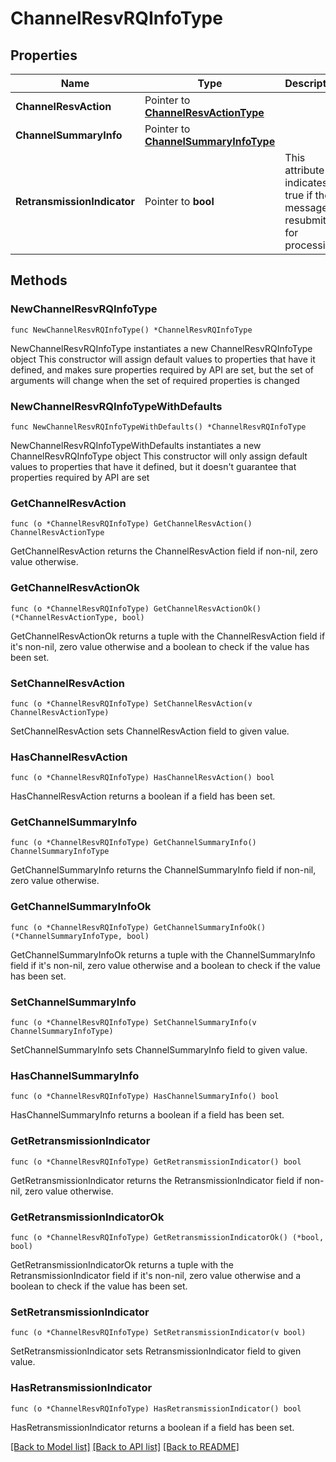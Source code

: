# ChannelResvRQInfoType

## Properties

Name | Type | Description | Notes
------------ | ------------- | ------------- | -------------
**ChannelResvAction** | Pointer to [**ChannelResvActionType**](ChannelResvActionType.md) |  | [optional] 
**ChannelSummaryInfo** | Pointer to [**ChannelSummaryInfoType**](ChannelSummaryInfoType.md) |  | [optional] 
**RetransmissionIndicator** | Pointer to **bool** | This attribute indicates true if the message is resubmitted for processing. | [optional] 

## Methods

### NewChannelResvRQInfoType

`func NewChannelResvRQInfoType() *ChannelResvRQInfoType`

NewChannelResvRQInfoType instantiates a new ChannelResvRQInfoType object
This constructor will assign default values to properties that have it defined,
and makes sure properties required by API are set, but the set of arguments
will change when the set of required properties is changed

### NewChannelResvRQInfoTypeWithDefaults

`func NewChannelResvRQInfoTypeWithDefaults() *ChannelResvRQInfoType`

NewChannelResvRQInfoTypeWithDefaults instantiates a new ChannelResvRQInfoType object
This constructor will only assign default values to properties that have it defined,
but it doesn't guarantee that properties required by API are set

### GetChannelResvAction

`func (o *ChannelResvRQInfoType) GetChannelResvAction() ChannelResvActionType`

GetChannelResvAction returns the ChannelResvAction field if non-nil, zero value otherwise.

### GetChannelResvActionOk

`func (o *ChannelResvRQInfoType) GetChannelResvActionOk() (*ChannelResvActionType, bool)`

GetChannelResvActionOk returns a tuple with the ChannelResvAction field if it's non-nil, zero value otherwise
and a boolean to check if the value has been set.

### SetChannelResvAction

`func (o *ChannelResvRQInfoType) SetChannelResvAction(v ChannelResvActionType)`

SetChannelResvAction sets ChannelResvAction field to given value.

### HasChannelResvAction

`func (o *ChannelResvRQInfoType) HasChannelResvAction() bool`

HasChannelResvAction returns a boolean if a field has been set.

### GetChannelSummaryInfo

`func (o *ChannelResvRQInfoType) GetChannelSummaryInfo() ChannelSummaryInfoType`

GetChannelSummaryInfo returns the ChannelSummaryInfo field if non-nil, zero value otherwise.

### GetChannelSummaryInfoOk

`func (o *ChannelResvRQInfoType) GetChannelSummaryInfoOk() (*ChannelSummaryInfoType, bool)`

GetChannelSummaryInfoOk returns a tuple with the ChannelSummaryInfo field if it's non-nil, zero value otherwise
and a boolean to check if the value has been set.

### SetChannelSummaryInfo

`func (o *ChannelResvRQInfoType) SetChannelSummaryInfo(v ChannelSummaryInfoType)`

SetChannelSummaryInfo sets ChannelSummaryInfo field to given value.

### HasChannelSummaryInfo

`func (o *ChannelResvRQInfoType) HasChannelSummaryInfo() bool`

HasChannelSummaryInfo returns a boolean if a field has been set.

### GetRetransmissionIndicator

`func (o *ChannelResvRQInfoType) GetRetransmissionIndicator() bool`

GetRetransmissionIndicator returns the RetransmissionIndicator field if non-nil, zero value otherwise.

### GetRetransmissionIndicatorOk

`func (o *ChannelResvRQInfoType) GetRetransmissionIndicatorOk() (*bool, bool)`

GetRetransmissionIndicatorOk returns a tuple with the RetransmissionIndicator field if it's non-nil, zero value otherwise
and a boolean to check if the value has been set.

### SetRetransmissionIndicator

`func (o *ChannelResvRQInfoType) SetRetransmissionIndicator(v bool)`

SetRetransmissionIndicator sets RetransmissionIndicator field to given value.

### HasRetransmissionIndicator

`func (o *ChannelResvRQInfoType) HasRetransmissionIndicator() bool`

HasRetransmissionIndicator returns a boolean if a field has been set.


[[Back to Model list]](../README.md#documentation-for-models) [[Back to API list]](../README.md#documentation-for-api-endpoints) [[Back to README]](../README.md)


